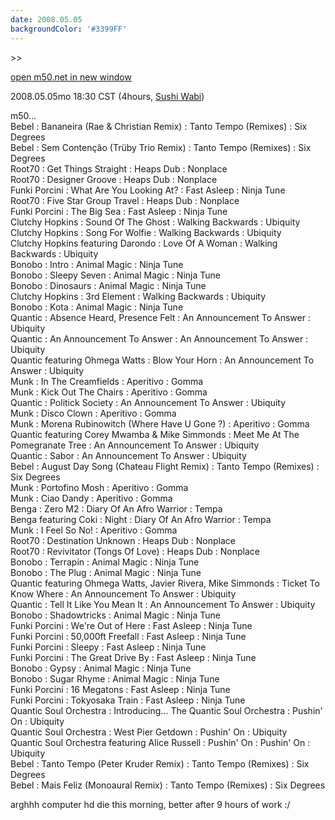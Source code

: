 ```yaml
---
date: 2008.05.05
backgroundColor: '#3399FF'
---
```


\>>

[open m50.net in new window  
](http://m50.net/)

2008.05.05mo 18:30 CST (4hours, [Sushi Wabi](http://www.sushiwabi.com/))

m50...  
Bebel : Bananeira (Rae & Christian Remix) : Tanto Tempo (Remixes) : Six Degrees  
Bebel : Sem Contenção (Trüby Trio Remix) : Tanto Tempo (Remixes) : Six Degrees  
Root70 : Get Things Straight : Heaps Dub : Nonplace  
Root70 : Designer Groove : Heaps Dub : Nonplace  
Funki Porcini : What Are You Looking At? : Fast Asleep : Ninja Tune  
Root70 : Five Star Group Travel : Heaps Dub : Nonplace  
Funki Porcini : The Big Sea : Fast Asleep : Ninja Tune  
Clutchy Hopkins : Sound Of The Ghost : Walking Backwards : Ubiquity  
Clutchy Hopkins : Song For Wolfie : Walking Backwards : Ubiquity  
Clutchy Hopkins featuring Darondo : Love Of A Woman : Walking Backwards : Ubiquity  
Bonobo : Intro : Animal Magic : Ninja Tune  
Bonobo : Sleepy Seven : Animal Magic : Ninja Tune  
Bonobo : Dinosaurs : Animal Magic : Ninja Tune  
Clutchy Hopkins : 3rd Element : Walking Backwards : Ubiquity  
Bonobo : Kota : Animal Magic : Ninja Tune  
Quantic : Absence Heard, Presence Felt : An Announcement To Answer : Ubiquity  
Quantic : An Announcement To Answer : An Announcement To Answer : Ubiquity  
Quantic featuring Ohmega Watts : Blow Your Horn : An Announcement To Answer : Ubiquity  
Munk : In The Creamfields : Aperitivo : Gomma  
Munk : Kick Out The Chairs : Aperitivo : Gomma  
Quantic : Politick Society : An Announcement To Answer : Ubiquity  
Munk : Disco Clown : Aperitivo : Gomma  
Munk : Morena Rubinowitch (Where Have U Gone ?) : Aperitivo : Gomma  
Quantic featuring Corey Mwamba & Mike Simmonds : Meet Me At The Pomegranate Tree : An Announcement To Answer : Ubiquity  
Quantic : Sabor : An Announcement To Answer : Ubiquity  
Bebel : August Day Song (Chateau Flight Remix) : Tanto Tempo (Remixes) : Six Degrees  
Munk : Portofino Mosh : Aperitivo : Gomma  
Munk : Ciao Dandy : Aperitivo : Gomma  
Benga : Zero M2 : Diary Of An Afro Warrior : Tempa  
Benga featuring Coki : Night : Diary Of An Afro Warrior : Tempa  
Munk : I Feel So No! : Aperitivo : Gomma  
Root70 : Destination Unknown : Heaps Dub : Nonplace  
Root70 : Revivitator (Tongs Of Love) : Heaps Dub : Nonplace  
Bonobo : Terrapin : Animal Magic : Ninja Tune  
Bonobo : The Plug : Animal Magic : Ninja Tune  
Quantic featuring Ohmega Watts, Javier Rivera, Mike Simmonds : Ticket To Know Where : An Announcement To Answer : Ubiquity  
Quantic : Tell It Like You Mean It : An Announcement To Answer : Ubiquity  
Bonobo : Shadowtricks : Animal Magic : Ninja Tune  
Funki Porcini : We're Out of Here : Fast Asleep : Ninja Tune  
Funki Porcini : 50,000ft Freefall : Fast Asleep : Ninja Tune  
Funki Porcini : Sleepy : Fast Asleep : Ninja Tune  
Funki Porcini : The Great Drive By : Fast Asleep : Ninja Tune  
Bonobo : Gypsy : Animal Magic : Ninja Tune  
Bonobo : Sugar Rhyme : Animal Magic : Ninja Tune  
Funki Porcini : 16 Megatons : Fast Asleep : Ninja Tune  
Funki Porcini : Tokyosaka Train : Fast Asleep : Ninja Tune  
Quantic Soul Orchestra : Introducing... The Quantic Soul Orchestra : Pushin' On : Ubiquity  
Quantic Soul Orchestra : West Pier Getdown : Pushin' On : Ubiquity  
Quantic Soul Orchestra featuring Alice Russell : Pushin' On : Pushin' On : Ubiquity  
Bebel : Tanto Tempo (Peter Kruder Remix) : Tanto Tempo (Remixes) : Six Degrees  
Bebel : Mais Feliz (Monoaural Remix) : Tanto Tempo (Remixes) : Six Degrees  

arghhh computer hd die this morning, better after 9 hours of work :/